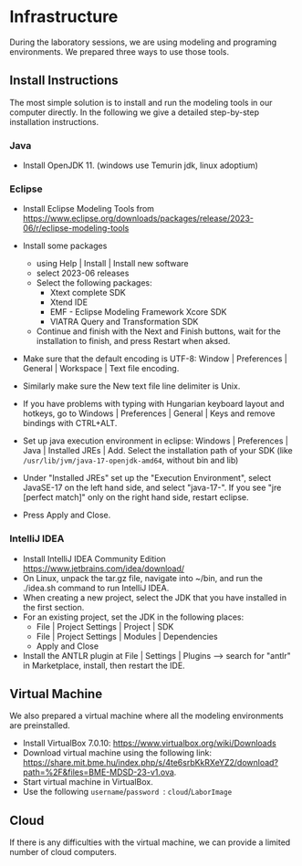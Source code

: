 # Infrastructure

During the laboratory sessions, we are using modeling and programing environments. We prepared three ways to use those tools.

## Install Instructions

The most simple solution is to install and run the modeling tools in our computer directly. In the following we give a detailed step-by-step installation instructions.

### Java
- Install OpenJDK 11. (windows use Temurin jdk, linux adoptium)

### Eclipse
- Install Eclipse Modeling Tools from https://www.eclipse.org/downloads/packages/release/2023-06/r/eclipse-modeling-tools

- Install some packages
    - using Help | Install | Install new software
    - select 2023-06 releases
    - Select the following packages:    
        - Xtext complete SDK
        - Xtend IDE
        - EMF - Eclipse Modeling Framework Xcore SDK
        - VIATRA Query and Transformation SDK
    - Continue and finish with the Next and Finish buttons, wait for the installation to finish, and press Restart when aksed.

- Make sure that the default encoding is UTF-8: Window | Preferences | General | Workspace | Text file encoding.
- Similarly make sure the New text file line delimiter is Unix.
- If you have problems with typing with Hungarian keyboard layout and hotkeys, go to Windows | Preferences | General | Keys and remove bindings with CTRL+ALT.
- Set up java execution environment in eclipse: Windows | Preferences | Java | Installed JREs | Add. Select the installation path of your SDK (like `/usr/lib/jvm/java-17-openjdk-amd64`, without bin and lib)
- Under "Installed JREs" set up the "Execution Environment", select JavaSE-17 on the left hand side, and select "java-17-<your installed verson>". If you see "jre [perfect match]" only on the right hand side, restart eclipse.
- Press Apply and Close.

### IntelliJ IDEA
- Install IntelliJ IDEA Community Edition https://www.jetbrains.com/idea/download/
- On Linux, unpack the tar.gz file, navigate into ~/bin, and run the ./idea.sh command to run IntelliJ IDEA.
- When creating a new project, select the JDK that you have installed in the first section.
- For an existing project, set the JDK in the following places:
    - File | Project Settings | Project | SDK
    - File | Project Settings | Modules | Dependencies
    - Apply and Close
- Install the ANTLR plugin at File | Settings | Plugins --> search for "antlr" in Marketplace, install, then restart the IDE.

## Virtual Machine
We also prepared a virtual machine where all the modeling environments are preinstalled.

- Install VirtualBox 7.0.10: https://www.virtualbox.org/wiki/Downloads
- Download virtual machine using the following link: https://share.mit.bme.hu/index.php/s/4te6srbKkRXeYZ2/download?path=%2F&files=BME-MDSD-23-v1.ova.
- Start virtual machine in VirtualBox.
- Use the following `username`/`password `: `cloud`/`LaborImage`

## Cloud

If there is any difficulties with the virtual machine, we can provide a limited number of cloud computers.


